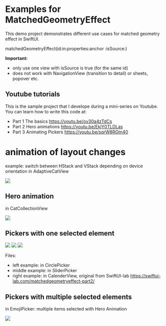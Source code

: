 # Examples for MatchedGeometryEffect

This demo project demonstrates different use cases for matched geometry effect in SwiftUI.

matchedGeometryEffect(id:in:properties:anchor :isSource:)

**Important:**
- only use one view with isSource is true (for the same id)
- does not work with NavigationView (transition to detail) or sheets, popover etc.

## Youtube tutorials
This is the sample project that I develope during a mini-series on Youtube. You can learn how to write this code at:
- Part 1 The basics  https://youtu.be/oy30a4zTdCs
- Part 2 Hero animations https://youtu.be/EkjY0TLDLas
- Part 3 Animating Pickers https://youtu.be/sqrW8RGtn40



# animation of layout changes
example: switch between HStack and VStack depending on device orientation
in AdaptiveCatView

   ![](images/layoutanimation.gif)


## Hero animation
in CatCollectionView

   ![](images/heroanimation.gif)
   


## Pickers with one selected element 

   ![](images/circlepicker.gif)
   ![](images/sliderpicker.gif)
   ![](images/calenderview.gif)
   
Files:
  - left example: in CirclePicker
  - middle example: in SliderPicker
  - right example: in  CalenderView, original from SwiftUI-lab https://swiftui-lab.com/matchedgeometryeffect-part2/
 
 
## Pickers with multiple selected elements
in EmojiPicker: multiple items selected with Hero Animation

   ![](images/emojipicker.gif)
  
  
  
  
